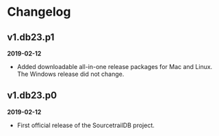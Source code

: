# Changelog

## v1.db23.p1

**2019-02-12**

* Added downloadable all-in-one release packages for Mac and Linux. The Windows release did not change.


## v1.db23.p0

**2019-02-12**

* First official release of the SourcetrailDB project.
